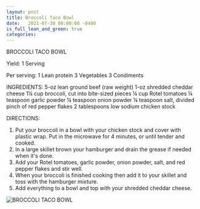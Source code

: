 ```yaml
---
layout: post
title: Broccoli Taco Bowl
date:   2021-07-30 00:00:00 -0400
is_full_lean_and_green: true
categories: 
---
```


BROCCOLI TACO BOWL 

Yield:
1 Serving

Per serving:
1 Lean protein
3 Vegetables
3 Condiments

INGREDIENTS:
5-oz lean ground beef (raw weight)
1-oz shredded cheddar cheese
1¼ cup broccoli, cut into bite-sized pieces
¼ cup Rotel tomatoes
¼ teaspoon garlic powder
¼ teaspoon onion powder
¼ teaspoon salt, divided
pinch of red pepper flakes
2 tablespoons low sodium chicken stock

DIRECTIONS:

1. Put your broccoli in a bowl with your chicken stock and cover with plastic wrap. Put in the microwave for 4 minutes, or until tender and cooked.
2. In a large skillet brown your hamburger and drain the grease if needed when it's done.
3. Add your Rotel tomatoes, garlic powder, onion powder, salt, and red pepper flakes and stir well.
4. When your broccoli is finished cooking then add it to your skillet and toss with the hamburger mixture.
5. Add everything to a bowl and top with your shredded cheddar cheese.

![BROCCOLI TACO BOWL](/images/BROCCOLI%20TACO%20BOWL.png)

